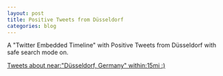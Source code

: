 ```yaml
---
layout: post
title: Positive Tweets from Düsseldorf
categories: blog
---
```


A "Twitter Embedded Timeline" with Positive Tweets from Düsseldorf with safe search mode on.

<a class="twitter-timeline" href="https://twitter.com/search?q=near%3A%22D%C3%BCsseldorf%2C%20Germany%22%20within%3A15mi%20%3A%29" data-widget-id="835990258038759424">Tweets about near:"Düsseldorf, Germany" within:15mi :)</a>
<script>!function(d,s,id){var js,fjs=d.getElementsByTagName(s)[0],p=/^http:/.test(d.location)?'http':'https';if(!d.getElementById(id)){js=d.createElement(s);js.id=id;js.src=p+"://platform.twitter.com/widgets.js";fjs.parentNode.insertBefore(js,fjs);}}(document,"script","twitter-wjs");</script>
